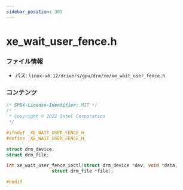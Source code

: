 ```yaml
---
sidebar_position: 302
---
```

# xe_wait_user_fence.h

### ファイル情報

- パス: `linux-v6.12/drivers/gpu/drm/xe/xe_wait_user_fence.h`

### コンテンツ

```h
/* SPDX-License-Identifier: MIT */
/*
 * Copyright © 2022 Intel Corporation
 */

#ifndef _XE_WAIT_USER_FENCE_H_
#define _XE_WAIT_USER_FENCE_H_

struct drm_device;
struct drm_file;

int xe_wait_user_fence_ioctl(struct drm_device *dev, void *data,
			     struct drm_file *file);

#endif

```
